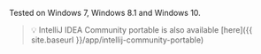 Tested on Windows 7, Windows 8.1 and Windows 10.

> :bulb: IntelliJ IDEA Community portable is also available [here]({{ site.baseurl }}/app/intellij-community-portable)